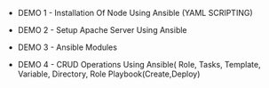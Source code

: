 * DEMO 1 - Installation Of Node Using Ansible (YAML SCRIPTING)

* DEMO 2 - Setup Apache Server Using Ansible

* DEMO 3 - Ansible Modules

* DEMO 4 - CRUD Operations Using Ansible( Role, Tasks, Template, Variable, Directory, Role Playbook(Create,Deploy)
